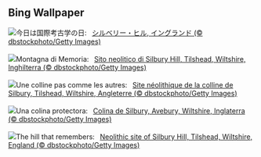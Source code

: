 ## Bing Wallpaper
![](https://www.bing.com/th?id=OHR.SilburyHill_JA-JP0577938785_UHD.jpg&w=1000)今日は国際考古学の日:&nbsp;&ensp;[シルベリー・ヒル, イングランド (© dbstockphoto/Getty Images)](https://www.bing.com/th?id=OHR.SilburyHill_JA-JP0577938785_UHD.jpg)
<br><br/>
![](https://www.bing.com/th?id=OHR.SilburyHill_IT-IT5036622504_UHD.jpg&w=1000)Montagna di Memoria:&nbsp;&ensp;[Sito neolitico di Silbury Hill, Tilshead, Wiltshire, Inghilterra (© dbstockphoto/Getty Images)](https://www.bing.com/th?id=OHR.SilburyHill_IT-IT5036622504_UHD.jpg)
<br><br/>
![](https://www.bing.com/th?id=OHR.SilburyHill_FR-FR0576051334_UHD.jpg&w=1000)Une colline pas comme les autres:&nbsp;&ensp;[Site néolithique de la colline de Silbury, Tilshead, Wiltshire, Angleterre (© dbstockphoto/Getty Images)](https://www.bing.com/th?id=OHR.SilburyHill_FR-FR0576051334_UHD.jpg)
<br><br/>
![](https://www.bing.com/th?id=OHR.SilburyHill_ES-ES9628182073_UHD.jpg&w=1000)Una colina protectora:&nbsp;&ensp;[Colina de Silbury, Avebury, Wiltshire, Inglaterra (© dbstockphoto/Getty Images)](https://www.bing.com/th?id=OHR.SilburyHill_ES-ES9628182073_UHD.jpg)
<br><br/>
![](https://www.bing.com/th?id=OHR.SilburyHill_EN-GB2103957342_UHD.jpg&w=1000)The hill that remembers:&nbsp;&ensp;[Neolithic site of Silbury Hill, Tilshead, Wiltshire, England (© dbstockphoto/Getty Images)](https://www.bing.com/th?id=OHR.SilburyHill_EN-GB2103957342_UHD.jpg)
<br><br/>
